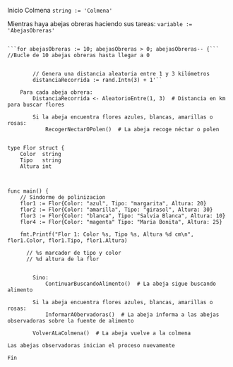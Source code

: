 Inicio Colmena
```string := 'Colmena'```


Mientras haya abejas obreras haciendo sus tareas:
```variable := 'AbejasObreras'```
```variable := 'Distancia

```for abejasObreras := 10; abejasObreras > 0; abejasObreras-- {```
//Bucle de 10 abejas obreras hasta llegar a 0


        // Genera una distancia aleatoria entre 1 y 3 kilómetros
        distanciaRecorrida := rand.Intn(3) + 1'`` 

    Para cada abeja obrera:
        DistanciaRecorrida <- AleatorioEntre(1, 3)  # Distancia en km para buscar flores

        Si la abeja encuentra flores azules, blancas, amarillas o rosas:
            RecogerNectarOPolen()  # La abeja recoge néctar o polen

    
type Flor struct {
    Color  string
    Tipo   string
    Altura int



func main() {
    // Sindorme de polinizacion
    flor1 := Flor{Color: "azul", Tipo: "margarita", Altura: 20}
    flor2 := Flor{Color: "amarilla", Tipo: "girasol", Altura: 30}
    flor3 := Flor{Color: "blanca", Tipo: "Salvia Blanca", Altura: 10}
    flor4 := Flor{Color: "magenta" Tipo: "Maria Bonita", Altura: 25} 
    
    fmt.Printf("Flor 1: Color %s, Tipo %s, Altura %d cm\n", flor1.Color, flor1.Tipo, flor1.Altura)

      // %s marcador de tipo y color 
      // %d altura de la flor 


        Sino:
            ContinuarBuscandoAlimento()  # La abeja sigue buscando alimento

        Si la abeja encuentra flores azules, blancas, amarillas o rosas:
            InformarAObervadoras()  # La abeja informa a las abejas observadoras sobre la fuente de alimento

        VolverALaColmena()  # La abeja vuelve a la colmena

Las abejas observadoras inician el proceso nuevamente

Fin
